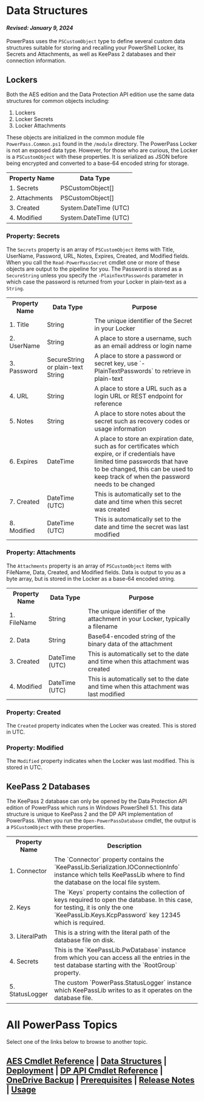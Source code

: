 # Data Structures
#### _Revised: January 9, 2024_
PowerPass uses the `PSCustomObject` type to define several custom data structures suitable for storing and recalling your PowerShell Locker, its Secrets and Attachments, as well as KeePass 2 databases and their connection information.
## Lockers
Both the AES edition and the Data Protection API edition use the same data structures for common objects including:
1. Lockers
2. Locker Secrets
3. Locker Attachments  

These objects are initialized in the common module file `PowerPass.Common.ps1` found in the `/module` directory.
The PowerPass Locker is not an exposed data type.
However, for those who are curious, the Locker is a `PSCustomObject` with these properties.
It is serialized as JSON before being encrypted and converted to a base-64 encoded string for storage.

<table>
<tr><th>Property Name</th><th>Data Type</th></tr>
<tr><td>1. Secrets</td><td>PSCustomObject[]</td></tr>
<tr><td>2. Attachments</td><td>PSCustomObject[]</td></tr>
<tr><td>3. Created</td><td>System.DateTime (UTC)</td></tr>
<tr><td>4. Modified</td><td>System.DateTime (UTC)</td></tr>
</table>

### Property: Secrets
The `Secrets` property is an array of `PSCustomObject` items with Title, UserName, Password, URL, Notes, Expires, Created, and Modified fields. When you call the `Read-PowerPassSecret` cmdlet one or more of these objects are output to the pipeline for you. The Password is stored as a `SecureString` unless you specify the `-PlainTextPasswords` parameter in which case the password is returned from your Locker in plain-text as a `String`.

<table>
<tr><th>Property Name</th><th>Data Type</th><th>Purpose</th></tr>
<tr><td>1. Title</td><td>String</td><td>The unique identifier of the Secret in your Locker</td></tr>
<tr><td>2. UserName</td><td>String</td><td>A place to store a username, such as an email address or login name</td></tr>
<tr><td>3. Password</td><td>SecureString or plain-text String</td><td>A place to store a password or secret key, use `-PlainTextPasswords` to retrieve in plain-text</td></tr>
<tr><td>4. URL</td><td>String</td><td>A place to store a URL such as a login URL or REST endpoint for reference</td></tr>
<tr><td>5. Notes</td><td>String</td><td>A place to store notes about the secret such as recovery codes or usage information</td></tr>
<tr><td>6. Expires</td><td>DateTime</td><td>A place to store an expiration date, such as for certificates which expire, or if credentials have limited time passwords that have to be changed, this can be used to keep track of when the password needs to be changed</td></tr>
<tr><td>7. Created</td><td>DateTime (UTC)</td><td>This is automatically set to the date and time when this secret was created</td></tr>
<tr><td>8. Modified</td><td>DateTime (UTC)</td><td>This is automatically set to the date and time the secret was last modified</td></tr>
</table>

### Property: Attachments
The `Attachments` property is an array of `PSCustomObject` items with FileName, Data, Created, and Modified fields. Data is output to you as a byte array, but is stored in the Locker as a base-64 encoded string.

<table>
<tr><th>Property Name</th><th>Data Type</th><th>Purpose</th></tr>
<tr><td>1. FileName</td><td>String</td><td>The unique identifier of the attachment in your Locker, typically a filename</td></tr>
<tr><td>2. Data</td><td>String</td><td>Base64-encoded string of the binary data of the attachment</td></tr>
<tr><td>3. Created</td><td>DateTime (UTC)</td><td>This is automatically set to the date and time when this attachment was created</td></tr>
<tr><td>4. Modified</td><td>DateTime (UTC)</td><td>This is automatically set to the date and time when this attachment was last modified</td></tr>
</table>

### Property: Created
The `Created` property indicates when the Locker was created. This is stored in UTC.
### Property: Modified
The `Modified` property indicates when the Locker was last modified. This is stored in UTC.
## KeePass 2 Databases
The KeePass 2 database can only be opened by the Data Protection API edition of PowerPass which runs in Windows PowerShell 5.1.
This data structure is unique to KeePass 2 and the DP API implementation of PowerPass.
When you run the `Open-PowerPassDatabase` cmdlet, the output is a `PSCustomObject` with these properties.

<table>
<tr><th>Property Name</th><th>Description</th></tr>
<tr><td>1. Connector</td><td>The `Connector` property contains the `KeePassLib.Serialization.IOConnectionInfo` instance which tells KeePassLib where to find the database on the local file system.</td></tr>
<tr><td>2. Keys</td><td>The `Keys` property contains the collection of keys required to open the database. In this case, for testing, it is only the one `KeePassLib.Keys.KcpPassword` key 12345 which is required.</td></tr>
<tr><td>3. LiteralPath</td><td>This is a string with the literal path of the database file on disk.</td></tr>
<tr><td>4. Secrets</td><td>This is the `KeePassLib.PwDatabase` instance from which you can access all the entries in the test database starting with the `RootGroup` property.</td></tr>
<tr><td>5. StatusLogger</td><td>The custom `PowerPass.StatusLogger` instance which KeePassLib writes to as it operates on the database file.</td></tr>
</table>

# All PowerPass Topics
Select one of the links below to browse to another topic.
## [AES Cmdlet Reference](https://chopinrlz.github.io/powerpass/aes-cmdlet-ref) | [Data Structures](https://chopinrlz.github.io/powerpass/data-structures) | [Deployment](https://chopinrlz.github.io/powerpass/deployment) | [DP API Cmdlet Reference](https://chopinrlz.github.io/powerpass/dpapi-cmdlet-ref) | [OneDrive Backup](https://chopinrlz.github.io/powerpass/onedrivebackup) | [Prerequisites](https://chopinrlz.github.io/powerpass/prerequisites) | [Release Notes](https://chopinrlz.github.io/powerpass/release-notes) | [Usage](https://chopinrlz.github.io/powerpass/usage)